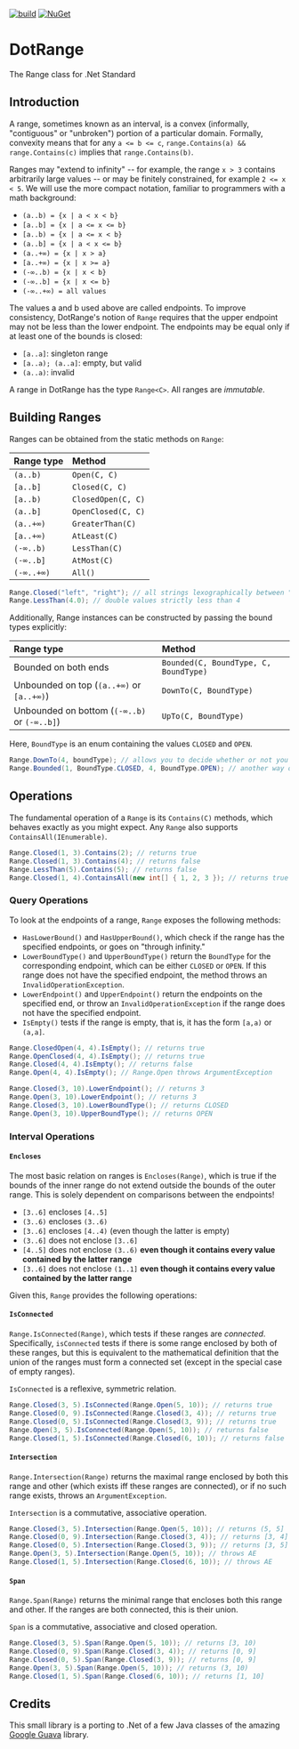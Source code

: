 [![build](https://github.com/paolofulgoni/DotRange/actions/workflows/dotnet.yml/badge.svg?branch=master)](https://github.com/paolofulgoni/DotRange/actions/workflows/dotnet.yml?query=branch%3Amaster)
[![NuGet](https://img.shields.io/nuget/v/DotRange.svg)](https://www.nuget.org/packages/DotRange)

# DotRange

The Range class for .Net Standard

## Introduction

A range, sometimes known as an interval, is a convex (informally, "contiguous"
or "unbroken") portion of a particular domain. Formally, convexity means that
for any `a <= b <= c`, `range.Contains(a) && range.Contains(c)` implies that
`range.Contains(b)`.

Ranges may "extend to infinity" -- for example, the range `x > 3` contains
arbitrarily large values -- or may be finitely constrained, for example `2 <= x
< 5`. We will use the more compact notation, familiar to programmers with a math
background:

*   `(a..b) = {x | a < x < b}`
*   `[a..b] = {x | a <= x <= b}`
*   `[a..b) = {x | a <= x < b}`
*   `(a..b] = {x | a < x <= b}`
*   `(a..+∞) = {x | x > a}`
*   `[a..+∞) = {x | x >= a}`
*   `(-∞..b) = {x | x < b}`
*   `(-∞..b] = {x | x <= b}`
*   `(-∞..+∞) = all values`

The values a and b used above are called endpoints. To improve consistency,
DotRange's notion of `Range` requires that the upper endpoint may not be less than
the lower endpoint. The endpoints may be equal only if at least one of the
bounds is closed:

*   `[a..a]`: singleton range
*   `[a..a); (a..a]`: empty, but valid
*   `(a..a)`: invalid

A range in DotRange has the type `Range<C>`. All ranges are *immutable*.

## Building Ranges

Ranges can be obtained from the static methods on `Range`:

Range type | Method
:--------- | :-------------------
`(a..b)`   | `Open(C, C)`
`[a..b]`   | `Closed(C, C)`
`[a..b)`   | `ClosedOpen(C, C)`
`(a..b]`   | `OpenClosed(C, C)`
`(a..+∞)`  | `GreaterThan(C)`
`[a..+∞)`  | `AtLeast(C)`
`(-∞..b)`  | `LessThan(C)`
`(-∞..b]`  | `AtMost(C)`
`(-∞..+∞)` | `All()`

```cs
Range.Closed("left", "right"); // all strings lexographically between "left" and "right" inclusive
Range.LessThan(4.0); // double values strictly less than 4
```

Additionally, Range instances can be constructed by passing the bound types
explicitly:

Range type                                   | Method
:------------------------------------------- | :-----
Bounded on both ends                         | `Bounded(C, BoundType, C, BoundType)`
Unbounded on top (`(a..+∞)` or `[a..+∞)`)    | `DownTo(C, BoundType)`
Unbounded on bottom (`(-∞..b)` or `(-∞..b]`) | `UpTo(C, BoundType)`

Here, `BoundType` is an enum containing the values `CLOSED` and `OPEN`.

```cs
Range.DownTo(4, boundType); // allows you to decide whether or not you want to include 4
Range.Bounded(1, BoundType.CLOSED, 4, BoundType.OPEN); // another way of writing Range.ClosedOpen(1, 4)
```

## Operations

The fundamental operation of a `Range` is its `Contains(C)` methods, which
behaves exactly as you might expect. Any `Range` also supports 
`ContainsAll(IEnumerable)`.

```cs
Range.Closed(1, 3).Contains(2); // returns true
Range.Closed(1, 3).Contains(4); // returns false
Range.LessThan(5).Contains(5); // returns false
Range.Closed(1, 4).ContainsAll(new int[] { 1, 2, 3 }); // returns true
```

### Query Operations

To look at the endpoints of a range, `Range` exposes the following methods:

*   `HasLowerBound()` and `HasUpperBound()`, which check if the range has
    the specified endpoints, or goes on "through infinity."
*   `LowerBoundType()` and `UpperBoundType()` return the `BoundType` for the
    corresponding endpoint, which can be either `CLOSED` or `OPEN`. If this
    range does not have the specified endpoint, the method throws an
    `InvalidOperationException`.
*   `LowerEndpoint()` and `UpperEndpoint()` return the endpoints on the
    specified end, or throw an `InvalidOperationException` if the range does not
    have the specified endpoint.
*   `IsEmpty()` tests if the range is empty, that is, it has the form `[a,a)`
    or `(a,a]`.

```cs
Range.ClosedOpen(4, 4).IsEmpty(); // returns true
Range.OpenClosed(4, 4).IsEmpty(); // returns true
Range.Closed(4, 4).IsEmpty(); // returns false
Range.Open(4, 4).IsEmpty(); // Range.Open throws ArgumentException

Range.Closed(3, 10).LowerEndpoint(); // returns 3
Range.Open(3, 10).LowerEndpoint(); // returns 3
Range.Closed(3, 10).LowerBoundType(); // returns CLOSED
Range.Open(3, 10).UpperBoundType(); // returns OPEN
```

### Interval Operations

#### `Encloses`

The most basic relation on ranges is `Encloses(Range)`, which is true if the
bounds of the inner range do not extend outside the bounds of the outer range.
This is solely dependent on comparisons between the endpoints!

*   `[3..6]` encloses `[4..5]`
*   `(3..6)` encloses `(3..6)`
*   `[3..6]` encloses `[4..4)` (even though the latter is empty)
*   `(3..6]` does not enclose `[3..6]`
*   `[4..5]` does not enclose `(3..6)` **even though it contains every value
    contained by the latter range**
*   `[3..6]` does not enclose `(1..1]` **even though it contains every value
    contained by the latter range**

Given this, `Range` provides the following operations:

#### `IsConnected`

`Range.IsConnected(Range)`, which tests if these ranges are *connected*.
Specifically, `isConnected` tests if there is some range enclosed by both of
these ranges, but this is equivalent to the mathematical definition that the
union of the ranges must form a connected set (except in the special case of
empty ranges).

`IsConnected` is a reflexive, symmetric relation.

```cs
Range.Closed(3, 5).IsConnected(Range.Open(5, 10)); // returns true
Range.Closed(0, 9).IsConnected(Range.Closed(3, 4)); // returns true
Range.Closed(0, 5).IsConnected(Range.Closed(3, 9)); // returns true
Range.Open(3, 5).IsConnected(Range.Open(5, 10)); // returns false
Range.Closed(1, 5).IsConnected(Range.Closed(6, 10)); // returns false
```

#### `Intersection`

`Range.Intersection(Range)` returns the maximal range enclosed by both this
range and other (which exists iff these ranges are connected), or if no such
range exists, throws an `ArgumentException`.

`Intersection` is a commutative, associative operation.

```cs
Range.Closed(3, 5).Intersection(Range.Open(5, 10)); // returns (5, 5]
Range.Closed(0, 9).Intersection(Range.Closed(3, 4)); // returns [3, 4]
Range.Closed(0, 5).Intersection(Range.Closed(3, 9)); // returns [3, 5]
Range.Open(3, 5).Intersection(Range.Open(5, 10)); // throws AE
Range.Closed(1, 5).Intersection(Range.Closed(6, 10)); // throws AE
```

#### `Span`

`Range.Span(Range)` returns the minimal range that encloses both this range
and other. If the ranges are both connected, this is their union.

`Span` is a commutative, associative and closed operation.

```cs
Range.Closed(3, 5).Span(Range.Open(5, 10)); // returns [3, 10)
Range.Closed(0, 9).Span(Range.Closed(3, 4)); // returns [0, 9]
Range.Closed(0, 5).Span(Range.Closed(3, 9)); // returns [0, 9]
Range.Open(3, 5).Span(Range.Open(5, 10)); // returns (3, 10)
Range.Closed(1, 5).Span(Range.Closed(6, 10)); // returns [1, 10]
```

## Credits

This small library is a porting to .Net of a few Java classes of the amazing
[Google Guava](https://github.com/google/guava) library.

